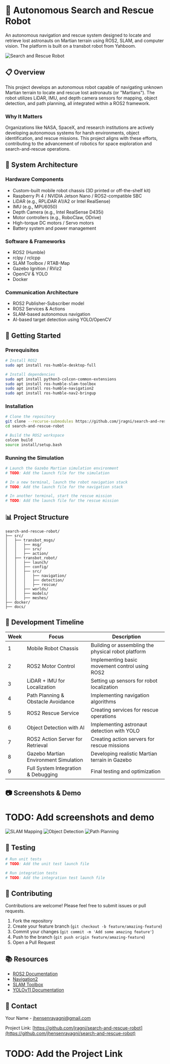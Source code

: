 # 🤖 Autonomous Search and Rescue Robot

An autonomous navigation and rescue system designed to locate and retrieve lost astronauts on Martian terrain using ROS2, SLAM, and computer vision. The platform is built on a transbot robot from Yahboom.

![Search and Rescue Robot](https://via.placeholder.com/800x400)

## 📋 Overview

This project develops an autonomous robot capable of navigating unknown Martian terrain to locate and rescue lost astronauts (or "Martians"). The robot utilizes LiDAR, IMU, and depth camera sensors for mapping, object detection, and path planning, all integrated within a ROS2 framework.

### Why It Matters

Organizations like NASA, SpaceX, and research institutions are actively developing autonomous systems for harsh environments, object identification, and rescue missions. This project aligns with these efforts, contributing to the advancement of robotics for space exploration and search-and-rescue operations.

## 🔧 System Architecture

### Hardware Components

- Custom-built mobile robot chassis (3D printed or off-the-shelf kit)
- Raspberry Pi 4 / NVIDIA Jetson Nano / ROS2-compatible SBC
- LiDAR (e.g., RPLiDAR A1/A2 or Intel RealSense)
- IMU (e.g., MPU6050)
- Depth Camera (e.g., Intel RealSense D435i)
- Motor controllers (e.g., RoboClaw, ODrive)
- High-torque DC motors / Servo motors
- Battery system and power management

### Software & Frameworks

- ROS2 (Humble)
- rclpy / rclcpp
- SLAM Toolbox / RTAB-Map
- Gazebo Ignition / RViz2
- OpenCV & YOLO
- Docker

### Communication Architecture

- ROS2 Publisher-Subscriber model
- ROS2 Services & Actions
- SLAM-based autonomous navigation
- AI-based target detection using YOLO/OpenCV

## 🚀 Getting Started

### Prerequisites

```bash
# Install ROS2
sudo apt install ros-humble-desktop-full

# Install dependencies
sudo apt install python3-colcon-common-extensions
sudo apt install ros-humble-slam-toolbox
sudo apt install ros-humble-navigation2
sudo apt install ros-humble-nav2-bringup
```

### Installation

```bash
# Clone the repository
git clone --recurse-submodules https://github.com/jragni/search-and-rescue-robot.git
cd search-and-rescue-robot

# Build the ROS2 workspace
colcon build
source install/setup.bash
```

### Running the Simulation

```bash
# Launch the Gazebo Martian simulation environment
# TODO: Add the launch file for the simulation

# In a new terminal, launch the robot navigation stack
# TODO: Add the launch file for the navigation stack

# In another terminal, start the rescue mission
# TODO: Add the launch file for the rescue mission
```

## 📊 Project Structure

```
search-and-rescue-robot/
├── src/
│   ├── transbot_msgs/
│   │   ├── msg/
│   │   ├── srv/
│   │   ├── action/
│   ├── transbot_robot/
│   │   ├── launch/
│   │   ├── config/
│   │   ├── src/
│   │   │   ├── navigation/
│   │   │   ├── detection/
│   │   │   ├── rescue/
│   │   ├── worlds/
│   │   ├── models/
│   │   ├── meshes/
├── docker/
├── docs/
```

## 📅 Development Timeline

| Week | Focus | Description |
|------|-------|-------------|
| 1 | Mobile Robot Chassis | Building or assembling the physical robot platform |
| 2 | ROS2 Motor Control | Implementing basic movement control using ROS2 |
| 3 | LiDAR + IMU for Localization | Setting up sensors for robot localization |
| 4 | Path Planning & Obstacle Avoidance | Implementing navigation algorithms |
| 5 | ROS2 Rescue Service | Creating services for rescue operations |
| 6 | Object Detection with AI | Implementing astronaut detection with YOLO |
| 7 | ROS2 Action Server for Retrieval | Creating action servers for rescue missions |
| 8 | Gazebo Martian Environment Simulation | Developing realistic Martian terrain in Gazebo |
| 9 | Full System Integration & Debugging | Final testing and optimization |

## 📷 Screenshots & Demo

# TODO: Add screenshots and demo
![SLAM Mapping](https://via.placeholder.com/400x300)
![Object Detection](https://via.placeholder.com/400x300)
![Path Planning](https://via.placeholder.com/400x300)

## 🧪 Testing

```bash
# Run unit tests
# TODO: Add the unit test launch file

# Run integration tests
# TODO: Add the integration test launch file
```

## 🤝 Contributing

Contributions are welcome! Please feel free to submit issues or pull requests.

1. Fork the repository
2. Create your feature branch (`git checkout -b feature/amazing-feature`)
3. Commit your changes (`git commit -m 'Add some amazing feature'`)
4. Push to the branch (`git push origin feature/amazing-feature`)
5. Open a Pull Request

## 📚 Resources

- [ROS2 Documentation](https://docs.ros.org/en/humble/index.html)
- [Navigation2](https://navigation.ros.org/)
- [SLAM Toolbox](https://github.com/SteveMacenski/slam_toolbox)
- [YOLOv11 Documentation](https://docs.ultralytics.com/)

## 📧 Contact

Your Name - [jhensenrayagni@gmail.com](mailto:jhensenrayagni@gmail.com)

Project Link: [https://github.com/jragni/search-and-rescue-robot](https://github.com/jhensenrayagni/search-and-rescue-robot)

# TODO: Add the Project Link